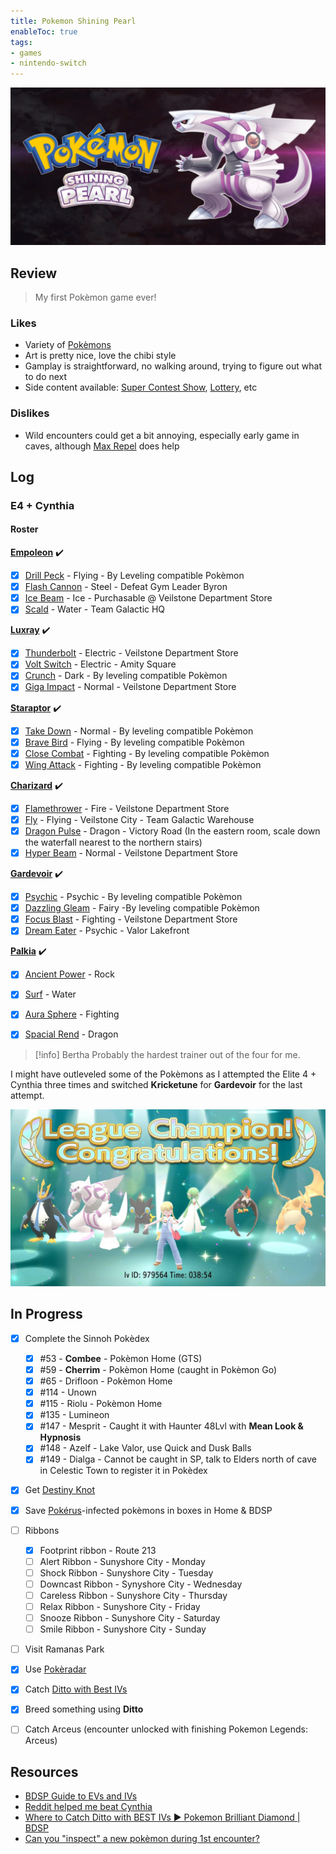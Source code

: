 ```yaml
---
title: Pokemon Shining Pearl
enableToc: true
tags:
- games
- nintendo-switch
---
```


![pokemon shining pearl cover](notes/assets/games/pokemon-shining-pearl.jpeg)

## Review

> My first Pokèmon game ever!

### Likes
- Variety of [Pokèmons](https://www.serebii.net/brilliantdiamondshiningpearl/sinnohpokedex.shtml)
- Art is pretty nice, love the chibi style
- Gamplay is straightforward, no walking around, trying to figure out what to do next
- Side content available: [Super Contest Show](https://bulbapedia.bulbagarden.net/wiki/Super_Contest_Show), [Lottery](https://bulbapedia.bulbagarden.net/wiki/Pok%C3%A9mon_Lottery_Corner), etc

### Dislikes
- Wild encounters could get a bit annoying, especially early game in caves, although [Max Repel](https://bulbapedia.bulbagarden.net/wiki/Max_Repel) does help


## Log

### E4 + Cynthia
#### Roster

[**Empoleon**](https://bulbapedia.bulbagarden.net/wiki/Empoleon_(Pok%C3%A9mon)) ✔️
- [x] [Drill Peck](https://bulbapedia.bulbagarden.net/wiki/Drill_Peck_(move)) - Flying - By Leveling compatible Pokèmon 
- [x] [Flash Cannon](https://bulbapedia.bulbagarden.net/wiki/Flash_Cannon_(move)) - Steel - Defeat Gym Leader Byron
- [x] [Ice Beam](https://bulbapedia.bulbagarden.net/wiki/Ice_Beam_(move)) - Ice - Purchasable @ Veilstone Department Store
- [x] [Scald](https://bulbapedia.bulbagarden.net/wiki/Scald_(move)) - Water - Team Galactic HQ

[**Luxray**](https://bulbapedia.bulbagarden.net/wiki/Luxray_(Pok%C3%A9mon)) ✔️
- [x] [Thunderbolt](https://bulbapedia.bulbagarden.net/wiki/Thunderbolt_(move)) - Electric - Veilstone Department Store
- [x] [Volt Switch](https://bulbapedia.bulbagarden.net/wiki/Volt_Switch_(move)) - Electric - Amity Square
- [x] [Crunch](https://bulbapedia.bulbagarden.net/wiki/Crunch_(move)) - Dark - By leveling compatible Pokèmon
- [x] [Giga Impact](https://bulbapedia.bulbagarden.net/wiki/Giga_Impact_(move)) - Normal - Veilstone Department Store

[**Staraptor**](https://bulbapedia.bulbagarden.net/wiki/Staraptor_(Pok%C3%A9mon)) ✔️
- [x] [Take Down](https://bulbapedia.bulbagarden.net/wiki/Take_Down_(move)) - Normal - By leveling compatible Pokèmon
- [x] [Brave Bird](https://bulbapedia.bulbagarden.net/wiki/Brave_Bird_(move)) - Flying - By leveling compatible Pokèmon
- [x] [Close Combat](https://bulbapedia.bulbagarden.net/wiki/Close_Combat_(move)) - Fighting - By leveling compatible Pokèmon
- [x] [Wing Attack](https://bulbapedia.bulbagarden.net/wiki/Wing_Attack_(move)) - Fighting - By leveling compatible Pokèmon

[**Charizard**](https://bulbapedia.bulbagarden.net/wiki/Charizard_(Pok%C3%A9mon)) ✔️
- [x] [Flamethrower](https://bulbapedia.bulbagarden.net/wiki/Flamethrower_(move)) - Fire - Veilstone Department Store
- [x] [Fly](https://bulbapedia.bulbagarden.net/wiki/Fly_(move)) - Flying - Veilstone City - Team Galactic Warehouse
- [x] [Dragon Pulse](https://bulbapedia.bulbagarden.net/wiki/Dragon_Pulse_(move) ) - Dragon - Victory Road (In the eastern room, scale down the waterfall nearest to the northern stairs)
- [x] [Hyper Beam](https://bulbapedia.bulbagarden.net/wiki/Hyper_Beam_(move)) - Normal - Veilstone Department Store

[**Gardevoir**](https://bulbapedia.bulbagarden.net/wiki/Gardevoir_(Pok%C3%A9mon)) ✔️
- [x] [Psychic](https://bulbapedia.bulbagarden.net/wiki/Psychic_(move)) - Psychic - By leveling compatible Pokèmon
- [x] [Dazzling Gleam](https://bulbapedia.bulbagarden.net/wiki/Dazzling_Gleam_(move)) - Fairy -By leveling compatible Pokèmon
- [x] [Focus Blast](https://bulbapedia.bulbagarden.net/wiki/Focus_Blast_(move)) - Fighting - Veilstone Department Store
- [x] [Dream Eater](https://bulbapedia.bulbagarden.net/wiki/Dream_Eater_(move)) - Psychic - Valor Lakefront

[**Palkia**](https://bulbapedia.bulbagarden.net/wiki/Palkia_(Pok%C3%A9mon)) ✔️
- [x] [Ancient Power](https://bulbapedia.bulbagarden.net/wiki/Ancient_Power_(move)) - Rock 
- [x] [Surf](https://bulbapedia.bulbagarden.net/wiki/Surf_(move)) - Water
- [x] [Aura Sphere](https://bulbapedia.bulbagarden.net/wiki/Aura_Sphere_(move)) - Fighting
- [x] [Spacial Rend](https://bulbapedia.bulbagarden.net/wiki/Spacial_Rend_(move)) - Dragon 


> [!info] Bertha
>  Probably the hardest trainer out of the four for me.


I might have outleveled some of the Pokèmons as I attempted the Elite 4 + Cynthia three times and switched **Kricketune** for **Gardevoir** for the last attempt.

![first time league champion](notes/assets/games/bdsp-league-champion-1.png)


## In Progress

- [x] Complete the Sinnoh Pokèdex
	- [x] #53 - **Combee** - Pokèmon Home (GTS)
	- [x] #59 - **Cherrim** - Pokèmon Home (caught in Pokèmon Go)
	- [x] #65 - Drifloon - Pokèmon Home
	- [x] #114 - Unown
	- [x] #115 - Riolu - Pokèmon Home
	- [x] #135 - Lumineon
	- [x] #147 - Mesprit - Caught it with Haunter 48Lvl with **Mean Look & Hypnosis** 
	- [x] #148 - Azelf - Lake Valor, use Quick and Dusk Balls
	- [x] #149 - Dialga - Cannot be caught in SP, talk to Elders north of cave in Celestic Town to register it in Pokèdex
- [x] Get [Destiny Knot](https://bulbapedia.bulbagarden.net/wiki/Destiny_Knot)
- [x] Save [Pokérus](https://bulbapedia.bulbagarden.net/wiki/Pok%C3%A9rus)-infected pokèmons in boxes in Home & BDSP
- [ ] Ribbons
    - [x] Footprint ribbon - Route 213
    - [ ] Alert Ribbon - Sunyshore City - Monday
    - [ ] Shock Ribbon - Sunyshore City - Tuesday
    - [ ] Downcast Ribbon - Synyshore City - Wednesday
    - [ ] Careless Ribbon - Sunyshore City - Thursday
    - [ ] Relax Ribbon - Sunyshore City - Friday
    - [ ] Snooze Ribbon - Sunyshore City - Saturday
    - [ ] Smile Ribbon - Sunyshore City - Sunday
- [ ] Visit Ramanas Park
- [x] Use [Pokèradar](https://game8.co/games/Pokemon-Brilliant-Diamond-Shining-Pearl/archives/347133)
- [x] Catch [Ditto with Best IVs](https://www.youtube.com/watch?v=O3McZm0N3tw)
- [x] Breed something using **Ditto**
- [ ]  Catch Arceus (encounter unlocked with finishing Pokemon Legends: Arceus)


## Resources

- [BDSP Guide to EVs and IVs](https://www.hotspawn.com/other/guides/pokemon-brilliant-diamond-and-shining-pearl-guide-to-evs-and-ivs)
- [Reddit helped me beat Cynthia](https://www.reddit.com/r/PokemonBDSP/comments/12s9ar8/help_me_beat_cynthia_with_my_team/)
- [Where to Catch Ditto with BEST IVs ► Pokemon Brilliant Diamond | BDSP](https://www.youtube.com/watch?v=O3McZm0N3tw)
- [Can you "inspect" a new pokèmon during 1st encounter?](https://www.reddit.com/r/PokemonBDSP/comments/128ksme/how_do_you_inspect_a_pokemon_that_you_just/)





